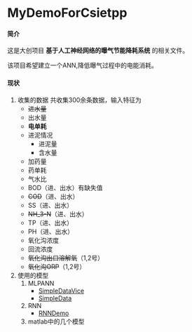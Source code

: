 # MyDemoForCsietpp

#### 简介
这是大创项目 **基于人工神经网络的曝气节能降耗系统** 的相关文件。

该项目希望建立一个ANN,降低曝气过程中的电能消耗。

#### 现状

1. 收集的数据
共收集300余条数据，输入特征为
    - ~~进水量~~
    - 出水量
    - **电单耗**
    - 进泥情况
      - 进泥量
      - 含水量
    - 加药量
    - 药单耗
    - 气水比
    - BOD（进、出水）有缺失值
    - ~~COD~~（进、出水）
    - SS（进、出水）
    - ~~NH_3-N~~（进、出水）
    - TP（进、出水）
    - PH（进、出水）
    - 氧化沟浓度
    - 回流浓度
    - ~~氧化沟出口溶解氧~~（1,2号）
    - ~~氧化沟ORP~~（1,2号）
2. 使用的模型
    1. MLPANN
        - [SimpleDataVice](http://)
        - [SimpleData](http://)
    2. RNN
        - [RNNDemo](http://)
    3. matlab中的几个模型

